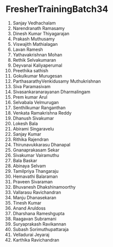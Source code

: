 # FresherTrainingBatch34
1. Sanjay Vedhachalam
2. Narendranath Ramasamy
3. Dinesh Kumar Thiyagarajan
4. Prakash Muthusamy
5. Viswajith Mathialagan
6. Lavan Ramesh
7. Yathavakrishnan Mohan
8. Rethik Selvakumaran
9. Deyvanai Kaliyaperumal
10. Preethika sathish
11. Gokulkumar Murugesan
12. ParthasarathyVenkidusamy Muthukrishnan
13. Siva Paramasivam
14. Sivasankaranarayanan Dharmalingam
15. Prem kumar Arul
16. Selvabala Velmurugan
17. Senthilkumar Ranganthan
18. Venkata Ramakrishna Reddy
19. Dhanush Sivakumar
20. Lokesh Bala
21. Abirami Singaravelu
22. Sanjay Kumar
23. Rithika Rajendran
24. Thirunavukkarasu Dhanapal
25. Gnanaprakasam Sekar
26. Sivakumar Vairamuthu
27. Bala Baskar
28. Abinaya Selvam
29. Tamilpriya Thangaraju
30. Hemavathi Balaraman
31. Praveen Sivaraman
32. Bhuvanesh Dhakshinamoorthy
33. Vallarasu Ravichandran
34. Manju Dhanasekaran
35. Tinesh Kumar
36. Anand Aruldoss
37. Dharshana Rameshgupta
38. Raagavan Subramani
39. Suryaprakash Ravikannan
40. Subash Sorimuthupattaraja
41. Velladurai Jeyaraj
42. Karthika Ravichandran